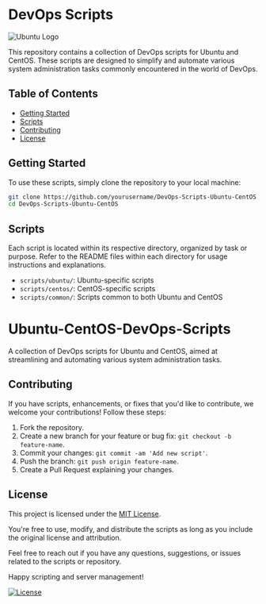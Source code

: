 # DevOps Scripts

![Ubuntu Logo](https://encrypted-tbn0.gstatic.com/images?q=tbn:ANd9GcSo57nX5Tyvdy8vikuMEfKozzTf_YibWXEQzg&usqp=CAU)



This repository contains a collection of DevOps scripts for Ubuntu and CentOS. These scripts are designed to simplify and automate various system administration tasks commonly encountered in the world of DevOps.

## Table of Contents

- [Getting Started](#getting-started)
- [Scripts](#scripts)
- [Contributing](#contributing)
- [License](#license)

## Getting Started

To use these scripts, simply clone the repository to your local machine:

```bash
git clone https://github.com/yourusername/DevOps-Scripts-Ubuntu-CentOS.git
cd DevOps-Scripts-Ubuntu-CentOS

```

## Scripts
Each script is located within its respective directory, organized by task or purpose. Refer to the README files within each directory for usage instructions and explanations.

- `scripts/ubuntu/`: Ubuntu-specific scripts
- `scripts/centos/`: CentOS-specific scripts
- `scripts/common/`: Scripts common to both Ubuntu and CentOS
# Ubuntu-CentOS-DevOps-Scripts
A collection of DevOps scripts for Ubuntu and CentOS, aimed at streamlining and automating various system administration tasks.

## Contributing
If you have scripts, enhancements, or fixes that you'd like to contribute, we welcome your contributions! Follow these steps:

1. Fork the repository.
2. Create a new branch for your feature or bug fix: `git checkout -b feature-name`.
3. Commit your changes: `git commit -am 'Add new script'`.
4. Push the branch: `git push origin feature-name`.
5. Create a Pull Request explaining your changes.
## License

This project is licensed under the [MIT License](LICENSE).

You're free to use, modify, and distribute the scripts as long as you include the original license and attribution.

Feel free to reach out if you have any questions, suggestions, or issues related to the scripts or repository.

Happy scripting and server management!

[![License](https://img.shields.io/badge/License-MIT-blue.svg)](LICENSE)
